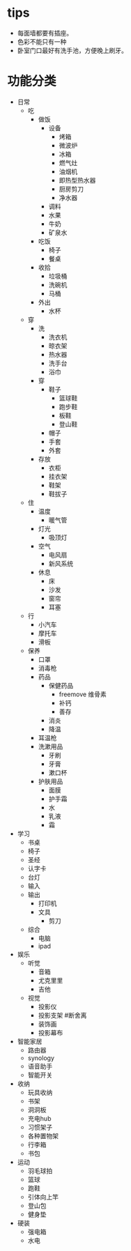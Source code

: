 # tips
- 每面墙都要有插座。
- 色彩不能只有一种
- 卧室门口最好有洗手池，方便晚上刷牙。

# 功能分类
- 日常
	- 吃
		- 做饭
			- 设备
				- 烤箱
				- 微波炉
				- 冰箱
				- 燃气灶
				- 油烟机
				- 即热型热水器
				- 厨房剪刀
				- 净水器
			- 调料
			- 水果
			- 牛奶
			- 矿泉水
		- 吃饭
			- 椅子
			- 餐桌
		- 收拾
			- 垃圾桶
			- 洗碗机
			- 马桶
		- 外出
			- 水杯
	- 穿
		- 洗
			- 洗衣机
			- 晾衣架
			- 热水器
			- 洗手台
			- 浴巾
		- 穿
			- 鞋子
				- 篮球鞋
				- 跑步鞋
				- 板鞋
				- 登山鞋
			- 帽子
			- 手套
			- 外套
		- 存放
			- 衣柜
			- 挂衣架
			- 鞋架
			- 鞋拔子
	- 住
		- 温度
			- 暖气管
		- 灯光
			- 吸顶灯
		- 空气
			- 电风扇
			- 新风系统
		- 休息
			- 床
			- 沙发
			- 窗帘
			- 耳塞
	- 行
		- 小汽车
		- 摩托车
		- 滑板
	- 保养
		- 口罩
		- 消毒枪
		- 药品
			- 保健药品
				- freemove 维骨素
				- 补钙
				- 善存
			- 消炎
			- 降温
		- 耳温枪
		- 洗漱用品
			- 牙刷
			- 牙膏
			- 漱口杯
		- 护肤用品
			- 面膜
			- 护手霜
			- 水
			- 乳液
			- 霜
- 学习
	- 书桌
	- 椅子
	- 圣经
	- 认字卡
	- 台灯
	- 输入
	- 输出
		- 打印机
		- 文具
			- 剪刀
	- 综合
		- 电脑
		- ipad
- 娱乐
	- 听觉
		- 音箱
		- 尤克里里
		- 吉他
	- 视觉
		- 投影仪
		- 投影支架 #断舍离
		- 装饰画
		- 投影幕布
- 智能家居
	- 路由器
	- synology
	- 语音助手
	- 智能开关
- 收纳
	- 玩具收纳
	- 书架
	- 洞洞板
	- 充电hub
	- 习惯架子
	- 各种置物架
	- 行李箱
	- 书包
- 运动
	- 羽毛球拍
	- 篮球
	- 跑鞋
	- 引体向上竿
	- 登山包
	- 健身垫
- 硬装
	- 强电箱
	- 水电
 